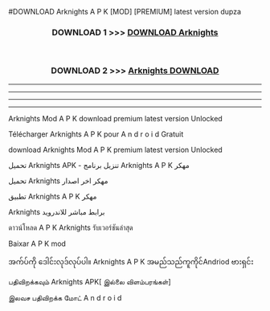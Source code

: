 #DOWNLOAD Arknights  A P K [MOD] [PREMIUM] latest version dupza



<div align="center">

<h3>DOWNLOAD 1 >>> <a href="https://teeasianyam.web.app?sq=Arknights ">DOWNLOAD Arknights  </a></h3><br>

<h3>DOWNLOAD 2 >>> <a href="https://teeasianyam.web.app?sq=Arknights  ">Arknights   DOWNLOAD </a></h3>

</div>


----------------------------------------------------------

----------------------------------------------------------

----------------------------------------------------------

----------------------------------------------------------


Arknights   Mod A P K download premium latest version Unlocked

Télécharger Arknights   A P K pour A n d r o i d Gratuit

download Arknights   Mod A P K premium latest version Unlocked

تحميل Arknights   APK - تنزيل برنامج Arknights   A P K مهكر

تحميل Arknights   مهكر اخر اصدار

تطبيق Arknights   A P K مهكر

Arknights   برابط مباشر للاندرويد

ดาวน์โหลด A P K Arknights   รับเวอร์ชันล่าสุด

Baixar A P K mod

အက်ပ်ကို ဒေါင်းလုဒ်လုပ်ပါ။ Arknights   A P K အမည်သည်ကူကိုင်Andriod ဗားရှင်း

பதிவிறக்கவும் Arknights   APK[ இல்லை விளம்பரங்கள்] 
 
இலவச பதிவிறக்க மோட் A n d r o i d



